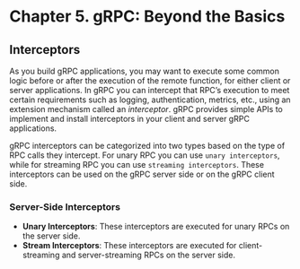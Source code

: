# Chapter 5. gRPC: Beyond the Basics

## Interceptors
As you build gRPC applications, you may want to execute some common logic
before or after the execution of the remote function, for either client or server
applications. In gRPC you can intercept that RPC’s execution to meet certain
requirements such as logging, authentication, metrics, etc., using an extension
mechanism called an *interceptor*. gRPC provides simple APIs to implement and
install interceptors in your client and server gRPC applications.

gRPC interceptors can be categorized into two types based on the type of RPC
calls they intercept. For unary RPC you can use `unary interceptors`, while for
streaming RPC you can use `streaming interceptors`. These interceptors can be
used on the gRPC server side or on the gRPC client side.

### Server-Side Interceptors
- **Unary Interceptors**: These interceptors are executed for unary RPCs on the server side.
- **Stream Interceptors**: These interceptors are executed for client-streaming and server-streaming RPCs on the server side.